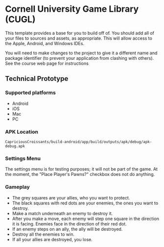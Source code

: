 # Cornell University Game Library (CUGL)

This template provides a base for you to build off of.  You should add all of your
files to sources and assets, as appropriate.  This will allow access to the Apple,
Android, and Windows IDEs.

You will need to make changes to the project to give it a different name and package
identifier (to prevent your application from clashing with others).  See the course
web page for instructions

## Technical Prototype
### Supported platforms
- Android
- iOS
- Mac
- PC

### APK Location
`CapriciousCroissants/build-android/app/build/outputs/apk/debug/apk-debug.apk`

### Settings Menu
The settings menu is for testing purposes; it will not be part of the game.
At the moment, the "Place Player's Pawns?" checkbox does not do anything.

### Gameplay
- The grey squares are your allies, who you want to protect.
- The black squares with red dots are your enemies, the ones you want to destroy.
- Make a match underneath an enemy to destroy it.
- After you make a move, each enemy will step one square in the direction it is
facing. Enemies face in the direction of their red dot.
- If an enemy steps on an ally, the ally will be destroyed.
- Destroy all the enemies to win.
- If all your allies are destroyed, you lose.
